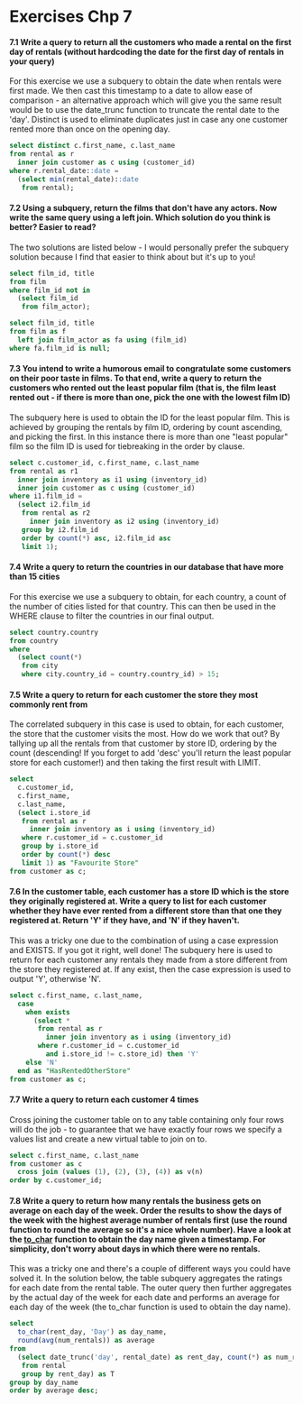 # Exercises Chp 7

#### 7.1 Write a query to return all the customers who made a rental on the first day of rentals (without hardcoding the date for the first day of rentals in your query)

For this exercise we use a subquery to obtain the date when rentals were first made. We then cast this timestamp to a date to allow ease of comparison - an alternative approach which will give you the same result would be to use the date_trunc function to truncate the rental date to the 'day'. Distinct is used to eliminate duplicates just in case any one customer rented more than once on the opening day. 

```sql
select distinct c.first_name, c.last_name
from rental as r
  inner join customer as c using (customer_id)
where r.rental_date::date = 
  (select min(rental_date)::date
   from rental);
```

#### 7.2 Using a subquery, return the films that don't have any actors. Now write the same query using a left join. Which solution do you think is better? Easier to read?

The two solutions are listed below - I would personally prefer the subquery solution because I find that easier to think about but it's up to you! 

```sql
select film_id, title
from film
where film_id not in
  (select film_id
   from film_actor);
```

```sql
select film_id, title
from film as f
  left join film_actor as fa using (film_id)
where fa.film_id is null;
```

#### 7.3 You intend to write a humorous email to congratulate some customers on their poor taste in films. To that end, write a query to return the customers who rented out the least popular film (that is, the film least rented out - if there is more than one, pick the one with the lowest film ID)

The subquery here is used to obtain the ID for the least popular film. This is achieved by grouping the rentals by film ID, ordering by count ascending, and picking the first. In this instance there is more than one "least popular" film so the film ID is used for tiebreaking in the order by clause. 

```sql
select c.customer_id, c.first_name, c.last_name
from rental as r1
  inner join inventory as i1 using (inventory_id)
  inner join customer as c using (customer_id)
where i1.film_id =
  (select i2.film_id
   from rental as r2
     inner join inventory as i2 using (inventory_id)
   group by i2.film_id
   order by count(*) asc, i2.film_id asc
   limit 1);
```

#### 7.4 Write a query to return the countries in our database that have more than 15 cities

For this exercise we use a subquery to obtain, for each country, a count of the number of cities listed for that country. This can then be used in the WHERE clause to filter the countries in our final output. 

```sql
select country.country
from country
where
  (select count(*)
   from city
   where city.country_id = country.country_id) > 15;
```

#### 7.5 Write a query to return for each customer the store they most commonly rent from

The correlated subquery in this case is used to obtain, for each customer, the store that the customer visits the most. How do we work that out? By tallying up all the rentals from that customer by store ID, ordering by the count (descending! If you forget to add 'desc' you'll return the least popular store for each customer!) and then taking the first result with LIMIT. 

```sql
select
  c.customer_id,
  c.first_name,
  c.last_name,
  (select i.store_id
   from rental as r
     inner join inventory as i using (inventory_id)
   where r.customer_id = c.customer_id
   group by i.store_id
   order by count(*) desc
   limit 1) as "Favourite Store"
from customer as c;
```

#### 7.6 In the customer table, each customer has a store ID which is the store they originally registered at. Write a query to list for each customer whether they have ever rented from a different store than that one they registered at. Return 'Y' if they have, and 'N' if they haven't.

This was a tricky one due to the combination of using a case expression and EXISTS. If you got it right, well done! The subquery here is used to return for each customer any rentals they made from a store different from the store they registered at. If any exist, then the case expression is used to output 'Y', otherwise 'N'. 

```sql
select c.first_name, c.last_name,
  case
    when exists 
      (select *
       from rental as r
         inner join inventory as i using (inventory_id)
       where r.customer_id = c.customer_id
         and i.store_id != c.store_id) then 'Y'
    else 'N'
  end as "HasRentedOtherStore"
from customer as c;
```

#### 7.7 Write a query to return each customer 4 times

Cross joining the customer table on to any table containing only four rows will do the job - to guarantee that we have exactly four rows we specify a values list and create a new virtual table to join on to. 

```sql
select c.first_name, c.last_name
from customer as c
  cross join (values (1), (2), (3), (4)) as v(n)
order by c.customer_id;
```

#### 7.8 Write a query to return how many rentals the business gets on average on each day of the week. Order the results to show the days of the week with the highest average number of rentals first (use the round function to round the average so it's a nice whole number). Have a look at the [to_char](https://www.postgresql.org/docs/current/functions-formatting.html) function to obtain the day name given a timestamp. For simplicity, don't worry about days in which there were no rentals.

This was a tricky one and there's a couple of different ways you could have solved it. In the solution below, the table subquery aggregates the ratings for each date from the rental table. The outer query then further aggregates by the actual day of the week for each date and performs an average for each day of the week (the to_char function is used to obtain the day name).

```sql
select
  to_char(rent_day, 'Day') as day_name,
  round(avg(num_rentals)) as average
from
  (select date_trunc('day', rental_date) as rent_day, count(*) as num_rentals
   from rental
   group by rent_day) as T
group by day_name
order by average desc;
```

#### 

```sql

```

#### 

```sql

```

#### 

```sql

```

#### 

```sql

```
